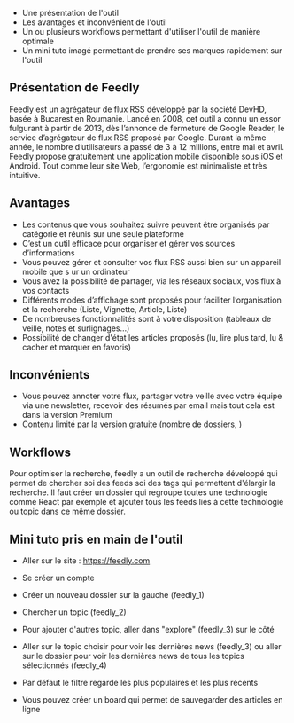 - Une présentation de l'outil
- Les avantages et inconvénient de l'outil
- Un ou plusieurs workflows permettant d'utiliser l'outil de manière optimale
- Un mini tuto imagé permettant de prendre ses marques rapidement sur l'outil


## Présentation de Feedly
Feedly est un agrégateur de flux RSS développé par la société DevHD, basée à Bucarest en Roumanie.
Lancé en 2008, cet outil a connu un essor fulgurant à partir de 2013, dès l’annonce de fermeture de Google Reader, le service d’agrégateur de flux RSS proposé par Google.
Durant la même année, le nombre d’utilisateurs a passé de 3 à 12 millions, entre mai et avril.
Feedly propose gratuitement une application mobile disponible sous iOS et Android. Tout comme leur site Web, l’ergonomie est minimaliste et très intuitive.

## Avantages
- Les contenus que vous souhaitez suivre peuvent être organisés par catégorie et réunis sur une seule plateforme
- C’est un outil efficace pour organiser et gérer vos sources d’informations
- Vous pouvez gérer et consulter vos flux RSS aussi bien sur un appareil mobile que s ur un ordinateur
- Vous avez la possibilité de partager, via les réseaux sociaux, vos flux à vos contacts
- Différents modes d’affichage sont proposés pour faciliter l’organisation et la recherche (Liste, Vignette, Article, Liste)
- De nombreuses fonctionnalités sont à votre disposition (tableaux de veille, notes et surlignages…)
- Possibilité de changer d'état les articles proposés (lu, lire plus tard, lu & cacher et marquer en favoris)

## Inconvénients
- Vous pouvez annoter votre flux, partager votre veille avec votre équipe via une newsletter, recevoir des résumés par email mais tout cela est dans la version Premium
- Contenu limité par la version gratuite (nombre de dossiers, )

## Workflows
Pour optimiser la recherche, feedly a un outil de recherche développé qui permet de chercher soi des feeds soi des tags qui permettent d'élargir la recherche.
Il faut créer un dossier qui regroupe toutes une technologie comme React par exemple et ajouter tous les feeds liés à cette technologie ou topic dans ce même dossier.


## Mini tuto pris en main de l'outil
- Aller sur le site : https://feedly.com
- Se créer un compte
- Créer un nouveau dossier sur la gauche (feedly_1)
- Chercher un topic (feedly_2)
- Pour ajouter d'autres topic, aller dans "explore" (feedly_3) sur le côté
- Aller sur le topic choisir pour voir les dernières news (feedly_3) ou aller sur le dossier pour voir les dernières news de tous les topics sélectionnés (feedly_4)
- Par défaut le filtre regarde les plus populaires et les plus récents

- Vous pouvez créer un board qui permet de sauvegarder des articles en ligne